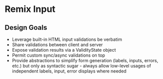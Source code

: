 # Remix Input

## Design Goals

- Leverage built-in HTML input validations be verbatim
- Share validations between client and server
- Expose validation results via a ValidityState object
- Permit custom sync/async validations on top
- Provide abstractions to simplify form generation (labels, inputs, errors, etc.) but only as syntactic sugar - always allow low-level usages of independent labels, input, error displays where needed
